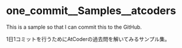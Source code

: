 # one_commit__Samples__atcoders

This is a sample so that I can commit this to the GitHub.

1日1コミットを行うためにAtCoderの過去問を解いてみるサンプル集。
